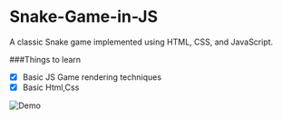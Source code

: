 # Snake-Game-in-JS

A classic Snake game implemented using HTML, CSS, and JavaScript.

###Things to learn
- [x] Basic JS Game rendering techniques
- [x] Basic Html,Css
 
 ![Demo](https://github.com/kumarineharani/Snake-Game-in-JS/assets/150776745/bf461274-5acd-423d-8f27-0fccb423e28b)
